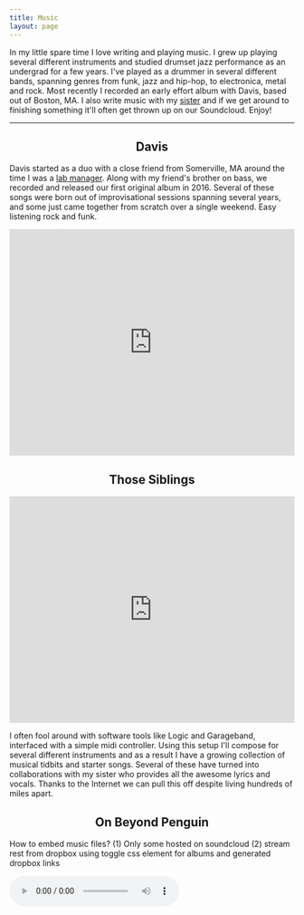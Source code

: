 ```yaml
---
title: Music
layout: page
---
```

In my little spare time I love writing and playing music. I grew up playing several different instruments and studied drumset jazz performance as an undergrad for a few years. I've played as a drummer in several different bands, spanning genres from funk, jazz and hip-hop, to electronica, metal and rock. Most  recently I recorded an early effort album with Davis, based out of Boston, MA. I also write music with my [sister](http://www.jihii.com/) and if we get around to finishing something it'll often get thrown up on our Soundcloud. Enjoy! 

<hr class="breaker"/>

<h2 style="text-align: center">Davis</h2>

<div class="side-by-side">
    <div>
        <p>Davis started as a duo with a close friend from Somerville, MA around the time I was a <a class="link" href="{{ site.url }}/about">lab manager</a>. Along with my friend's brother on bass, we recorded and released our first original album in 2016. Several of these songs were born out of improvisational sessions spanning several years, and some just came together from scratch over a single weekend.
        Easy listening rock and funk. 
        </p>
    </div>
    <div>
        <iframe src="https://embed.spotify.com/?uri=spotify:album:0wguru0gUyDZe9jIo2PHE1" width="100%" height="400" frameborder="0" allowtransparency="true"></iframe>
    </div>
</div>


<h2 style="text-align: center">Those Siblings</h2>

<div class="side-by-side">
    <div>
		<iframe width="100%" height="400" scrolling="no" frameborder="no" src="https://w.soundcloud.com/player/?url=https%3A//api.soundcloud.com/playlists/283330568&amp;auto_play=false&amp;hide_related=false&amp;show_comments=true&amp;show_user=true&amp;show_reposts=false&amp;visual=false"></iframe>
    </div>
    <div>
        <p>I often fool around with software tools like Logic and Garageband, interfaced with a simple midi controller. Using this setup I'll compose for several different instruments and as a result I have a growing collection of musical tidbits and starter songs. Several of these have turned into collaborations with my sister who provides all the awesome lyrics and vocals. Thanks to the Internet we can pull this off despite living hundreds of miles apart.</p>
    </div>
</div>



<h2 style="text-align: center">On Beyond Penguin</h2>

<div class="side-by-side">
    <div>
        <p>How to embed music files? (1) Only some hosted on soundcloud (2) stream rest from dropbox using toggle css element for albums and generated dropbox links</p>
    </div>
    <div>
      <audio controls>
        <source src="https://www.dropbox.com/s/6ipllqop17zlgr9/Ain%27t%20It%20The%20Truth.mp3?dl=1" type="audio/mpeg">
      </audio>
    </div>
</div>